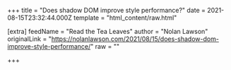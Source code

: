 
+++
title = "Does shadow DOM improve style performance?"
date = 2021-08-15T23:32:44.000Z
template = "html_content/raw.html"

[extra]
feedName = "Read the Tea Leaves"
author = "Nolan Lawson"
originalLink = "https://nolanlawson.com/2021/08/15/does-shadow-dom-improve-style-performance/"
raw = ""

+++

